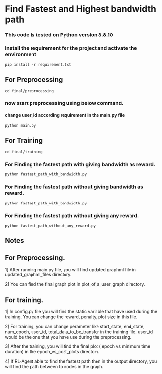 # Find Fastest and Highest bandwidth path

### This code is tested on Python version 3.8.10

### Install the requirement for the project and activate the environment

```
pip install -r requirement.txt
```

## For Preprocessing 

```
cd final/preprocessing
```

### now start preprocessing using below command.

#### change user_id according requirement in the main.py file

```
python main.py
```
## For Training 

```
cd final/training
```

### For Finding the fastest path with giving bandwidth as reward.

```
python fastest_path_with_bandwidth.py
```
### For Finding the fastest path without giving bandwidth as reward.

```
python fastest_path_with_bandwidth.py
```
### For Finding the fastest path without giving any reward.

```
python fastest_path_without_any_reward.py
```

## Notes 

## For Preprocessing.

1] After running main.py file, you will find updated graphml file in updated_graphml_files directory. 

2] You can find the final graph plot in plot_of_a_user_graph directory. 

## For training.

1] In config.py file you will find the static variable that have used during the training. You can change the reward, penalty, plot size in this file. 

2] For training, you can change perameter like start_state, end_state, num_epoch, user_id, total_data_to_be_transfer in the training file. user_id would be the one that you have use during the preprocessing. 

3] After the training, you will find the final plot ( epoch vs minimum time duration) in the epoch_vs_cost_plots directory. 

4] If RL-Agent able to find the fastest path then in the output directory, you will find the path between to nodes in the graph. 
